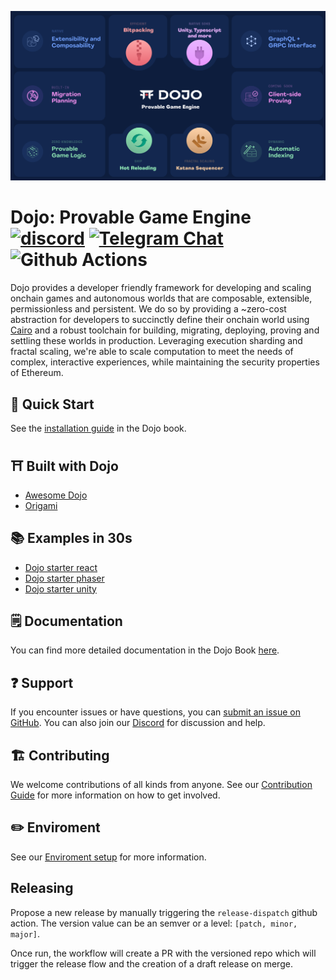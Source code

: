 ![Dojo Feature Matrix](.github/feature_matrix.png)

# Dojo: Provable Game Engine [![discord](https://img.shields.io/badge/join-dojo-green?logo=discord&logoColor=white)](https://discord.gg/PwDa2mKhR4) [![Telegram Chat][tg-badge]][tg-url] ![Github Actions][gha-badge]

[gha-badge]: https://img.shields.io/github/actions/workflow/status/dojoengine/dojo/ci.yml?branch=main
[tg-badge]: https://img.shields.io/endpoint?color=neon&logo=telegram&label=chat&style=flat-square&url=https%3A%2F%2Ftg.sumanjay.workers.dev%2Fdojoengine
[tg-url]: https://t.me/dojoengine

Dojo provides a developer friendly framework for developing and scaling onchain games and autonomous worlds that are composable, extensible, permissionless and persistent. We do so by providing a ~zero-cost abstraction for developers to succinctly define their onchain world using [Cairo](https://github.com/starkware-libs/cairo) and a robust toolchain for building, migrating, deploying, proving and settling these worlds in production. Leveraging execution sharding and fractal scaling, we're able to scale computation to meet the needs of complex, interactive experiences, while maintaining the security properties of Ethereum.

## 🚀 Quick Start

See the [installation guide](https://book.dojoengine.org/getting-started/quick-start.html) in the Dojo book.

## ⛩️ Built with Dojo

- [Awesome Dojo](https://github.com/dojoengine/awesome-dojo)
- [Origami](https://github.com/dojoengine/origami)

## 📚 Examples in 30s

- [Dojo starter react](https://github.com/dojoengine/dojo-starter-react-app)
- [Dojo starter phaser](https://github.com/dojoengine/dojo-starter-phaser)
- [Dojo starter unity](https://github.com/dojoengine/dojo-starter-unity)

## 🗒️ Documentation

You can find more detailed documentation in the Dojo Book [here](https://book.dojoengine.org/).

## ❓ Support

If you encounter issues or have questions, you can [submit an issue on GitHub](https://github.com/dojoengine/dojo/issues). You can also join our [Discord](https://discord.gg/PwDa2mKhR4) for discussion and help.

## 🏗️ Contributing

We welcome contributions of all kinds from anyone. See our [Contribution Guide](/CONTRIBUTING.md) for more information on how to get involved.

## ✏️ Enviroment

See our [Enviroment setup](https://book.dojoengine.org/getting-started/setup.html) for more information.

## Releasing

Propose a new release by manually triggering the `release-dispatch` github action. The version value can be an semver or a level: `[patch, minor, major]`.

Once run, the workflow will create a PR with the versioned repo which will trigger the release flow and the creation of a draft release on merge.
